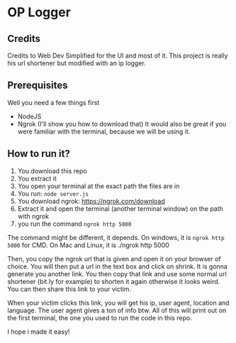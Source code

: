 # OP Logger

## Credits
Credits to Web Dev Simplified for the UI and most of it. This project is really his url shortener but modified with an ip logger.
## Prerequisites
Well you need a few things first
- NodeJS
- Ngrok (I'll show you how to download that)
It would also be great if you were familiar with the terminal, because we will be using it.
## How to run it?
1. You download this repo
2. You extract it
3. You open your terminal at the exact path the files are in
4. You run: <code>node server.js</code>
5. You download ngrok: https://ngrok.com/download
6. Extract it and open the terminal (another terminal window) on the path with ngrok
7. you run the command <code>ngrok http 5000</code>

The command might be different, it depends.
On windows, it is <code>ngrok http 5000</code> for CMD.
On Mac and Linux, it is ./ngrok http 5000

Then, you copy the ngrok url that is given and open it on your browser of choice. You will then put a url in the text box and click on shrink. It is gonna generate you another link. You then copy that link and use some normal url shortener (bit.ly for example) to shorten it again otherwise it looks weird. You can then share this link to your victim.

When your victim clicks this link, you will get his ip, user agent, location and language. The user agent gives a ton of info btw. All of this will print out on the first terminal, the one you used to run the code in this repo.

I hope i made it easy!

